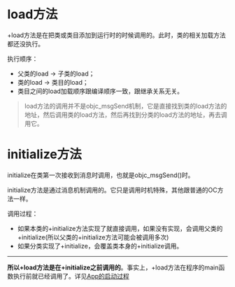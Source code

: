 # load方法
+load方法是在把类或类目添加到运行时的时候调用的。此时，类的相关加载方法都还没执行。

执行顺序：
- 父类的load -> 子类的load；
- 类的load -> 类目的load；
- 类目之间的load加载顺序跟编译顺序一致，跟继承关系无关。

> load方法的调用并不是objc_msgSend机制，它是直接找到类的load方法的地址，然后调用类的load方法，然后再找到分类的load方法的地址，再去调用它。

# initialize方法

initialize在类第一次接收到消息时调用，也就是objc_msgSend()时。

initialize方法是通过消息机制调用的。它只是调用时机特殊，其他跟普通的OC方法一样。

调用过程：

- 如果本类的+initialize方法实现了就直接调用，如果没有实现，会调用父类的+initialize(所以父类的+initialize方法可能会被调用多次)
- 如果分类实现了+initialize，会覆盖类本身的+initialize调用。

----
**所以+load方法是在+initialize之前调用的**。事实上，+load方法在程序的main函数执行前就已经调用了。详见[App的启动过程](http://note.youdao.com/noteshare?id=e796c4237ba55a8e3c4c0e2512b9423c)